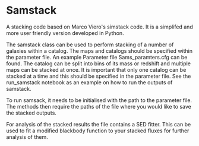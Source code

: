 # Samstack
A stacking code based on Marco Viero's simstack code. It is a simplifed and more user friendly version developed in Python.

The samstack class can be used to perform stacking of a number of galaxies within a catalog. The maps and catalogs should be specified 
within the parameter file. An example Parameter file Sams_paramters.cfg can be found. The catalog can be split into bins of its mass or
redshift and multiple maps can be stacked at once. It is important that only one catalog can be stacked at a time and this should be 
specified in the parameter file. See the run_samstack notebook as an example on how to run the outputs of samstack.

To run samsack, it needs to be initialised with the path to the parameter file. The methods then require the paths of the file where you
would like to save the stacked outputs.

For analysis of the stacked results the file contains a SED fitter. This can be used to fit a modified blackbody function to your stacked 
fluxes for further analysis of them.



